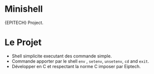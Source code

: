 # Minishell

{EPITECH} Project.

# Le Projet
  * Shell simplicite executant des commande simple.
  * Commande apporter par le shell `env` , `setenv`, `unsetenv`, `cd` and `exit`.
  * Développer en C et respectant la norme C imposer par Eiptech.
